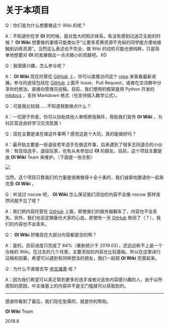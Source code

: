 # 关于本项目

Q：你们是为什么想要做这个 Wiki 的呢？

A：不知道你在学 **OI** 的时候，面对庞大的知识体系，有没有感到过迷茫无助的时候？ **OI Wiki** 想要做的事情可能类似于“让更多竞赛资源不充裕的同学能方便地接触到训练资源”。当然这么表述也不完全，做 Wiki 的动机可能也很纯粹，只是简单地想要对 **OI** 的发展做出一点点微小的贡献吧。XD

Q：我很感兴趣，怎么参与呢？

A： **OI Wiki** 现在托管在 [GitHub](https://github.com/24OI/OI-wiki) 上，你可以直接访问这个 [repo](https://github.com/24OI/OI-wiki) 来查看最新进展。参与的途径包括在 [GitHub](https://github.com/24OI/OI-wiki) 上面开 Issue、Pull Request，或者在交流群中分享你的想法、直接向管理员投稿。目前，我们使用的框架是用 Python 开发的 [mkdocs](https://mkdocs.readthedocs.io) ，支持 Markdown 格式（也支持插入数学公式）。

Q：可是我比较弱……不知道我能做点什么？

A：一切源于热爱。你可以协助其他人审核修改稿件，帮助我们宣传 **OI Wiki** ，为社区营造良好学习交流氛围！

Q：现在主要是谁在做这件事啊？感觉这是个大坑，真的能做好吗？

A：最开始主要是一些退役老年选手在做这件事，后来遇到了很多志同道合的小伙伴：有现役选手，退役玩家，也有从未参加过 **OI** 的朋友。目前，这个项目主要是由 **OI Wiki** Team 来维护。（下面是一张合影）

<a href="https://github.com/24OI/OI-wiki/graphs/contributors"><img src="https://opencollective.com/oi-wiki/contributors.svg?width=890&button=false" /></a>

当然，这个项目只靠我们的力量是很难做得十全十美的，我们诚挚地邀请你一起来完善 **OI Wiki** 。

Q：听说过 nocow 吧， **OI Wiki** 怎么保证我们添加的内容不会像 nocow 那样突然间就不见了呢？

A：我们把内容托管在 [GitHub](https://github.com/24OI/OI-wiki) 上面，即使我们的服务器翻车了，内容也不会丢失。另外，我们也会定期备份大家的心血，即使有一天 [GitHub](https://github.com/24OI/OI-wiki) 倒闭了（？），我们的内容也不会丢失。

Q： **OI Wiki** 好像现在大部分内容都是空的啊？

A：是的，目前进度只完成了 84%（重新统计于 2019.03），还远远称不上是一个合格的 Wiki。在过去的几个月里，主要添加的内容也比较基础。所以在这里进行征稿和招募，希望可以遇到有同样想法的朋友，我们一起把 **OI Wiki** 完善起来。

Q：为什么不直接去写 [中文维基](https://zh.wikipedia.org/) 呢？

A：因为我们希望可以真正帮到更多的选手或者对这些内容感兴趣的人，由于众所周知的原因，中文维基上的内容并不是无门槛就可以获取到的。

* * *

感谢你看到了最后，我们现在急需的，就是你的帮助。

 **OI Wiki** Team

2018.8
